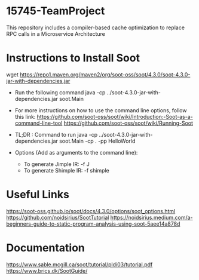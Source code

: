 # 15745-TeamProject
This repository includes a compiler-based cache optimization to replace RPC calls in a Microservice Architecture

# Instructions to Install Soot
wget https://repo1.maven.org/maven2/org/soot-oss/soot/4.3.0/soot-4.3.0-jar-with-dependencies.jar
- Run the following command
java -cp ../soot-4.3.0-jar-with-dependencies.jar soot.Main
- For more instructions on how to use the command line options, follow this link:
https://github.com/soot-oss/soot/wiki/Introduction:-Soot-as-a-command-line-tool
https://github.com/soot-oss/soot/wiki/Running-Soot
- TL;DR : Command to run
java -cp ../soot-4.3.0-jar-with-dependencies.jar soot.Main -cp . -pp HelloWorld

- Options (Add as arguments to the command line):
    - To generate Jimple IR: -f J
    - To generate Shimple IR: -f shimple




# Useful Links
https://soot-oss.github.io/soot/docs/4.3.0/options/soot_options.html
https://github.com/noidsirius/SootTutorial
https://noidsirius.medium.com/a-beginners-guide-to-static-program-analysis-using-soot-5aee14a878d

# Documentation
https://www.sable.mcgill.ca/soot/tutorial/pldi03/tutorial.pdf
https://www.brics.dk/SootGuide/